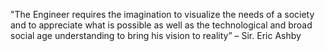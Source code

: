 "The Engineer requires the imagination to visualize the needs of a society and to appreciate what is possible as well as the technological and broad social age understanding to bring his vision to reality” – Sir. Eric Ashby

<!---
rahulyal/rahulyal is a ✨ special ✨ repository because its `README.md` (this file) appears on your GitHub profile.
You can click the Preview link to take a look at your changes.
--->
